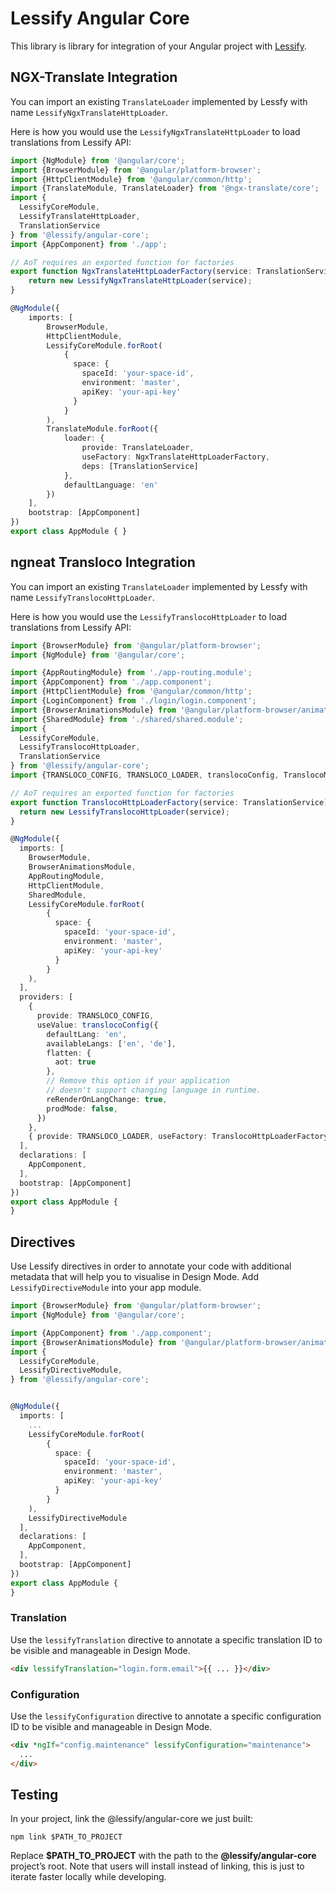 # Lessify Angular Core

This library is library for integration of your Angular project with [Lessify](https://lessify.io/).

## NGX-Translate Integration

You can import an existing `TranslateLoader` implemented by Lessfy with name `LessifyNgxTranslateHttpLoader`.

Here is how you would use the `LessifyNgxTranslateHttpLoader` to load translations from Lessify API:

```ts
import {NgModule} from '@angular/core';
import {BrowserModule} from '@angular/platform-browser';
import {HttpClientModule} from '@angular/common/http';
import {TranslateModule, TranslateLoader} from '@ngx-translate/core';
import {
  LessifyCoreModule,
  LessifyTranslateHttpLoader,
  TranslationService
} from '@lessify/angular-core';
import {AppComponent} from './app'; 

// AoT requires an exported function for factories
export function NgxTranslateHttpLoaderFactory(service: TranslationService) {
    return new LessifyNgxTranslateHttpLoader(service);
}

@NgModule({
    imports: [
        BrowserModule,
        HttpClientModule,
        LessifyCoreModule.forRoot(
            {
              space: {
                spaceId: 'your-space-id',
                environment: 'master',
                apiKey: 'your-api-key'
              }
            }
        ),
        TranslateModule.forRoot({
            loader: {
                provide: TranslateLoader,
                useFactory: NgxTranslateHttpLoaderFactory,
                deps: [TranslationService]
            },
            defaultLanguage: 'en'
        })
    ],
    bootstrap: [AppComponent]
})
export class AppModule { }
```

## ngneat Transloco Integration

You can import an existing `TranslateLoader` implemented by Lessfy with name `LessifyTranslocoHttpLoader`.

Here is how you would use the `LessifyTranslocoHttpLoader` to load translations from Lessify API:

```ts
import {BrowserModule} from '@angular/platform-browser';
import {NgModule} from '@angular/core';

import {AppRoutingModule} from './app-routing.module';
import {AppComponent} from './app.component';
import {HttpClientModule} from '@angular/common/http';
import {LoginComponent} from './login/login.component';
import {BrowserAnimationsModule} from '@angular/platform-browser/animations';
import {SharedModule} from './shared/shared.module';
import {
  LessifyCoreModule,
  LessifyTranslocoHttpLoader,
  TranslationService
} from '@lessify/angular-core';
import {TRANSLOCO_CONFIG, TRANSLOCO_LOADER, translocoConfig, TranslocoModule} from '@ngneat/transloco';

// AoT requires an exported function for factories
export function TranslocoHttpLoaderFactory(service: TranslationService) {
  return new LessifyTranslocoHttpLoader(service);
}

@NgModule({
  imports: [
    BrowserModule,
    BrowserAnimationsModule,
    AppRoutingModule,
    HttpClientModule,
    SharedModule,
    LessifyCoreModule.forRoot(
        {
          space: {
            spaceId: 'your-space-id',
            environment: 'master',
            apiKey: 'your-api-key'
          }
        }
    ),
  ],
  providers: [
    {
      provide: TRANSLOCO_CONFIG,
      useValue: translocoConfig({
        defaultLang: 'en',
        availableLangs: ['en', 'de'],
        flatten: {
          aot: true
        },
        // Remove this option if your application
        // doesn't support changing language in runtime.
        reRenderOnLangChange: true,
        prodMode: false,
      })
    },
    { provide: TRANSLOCO_LOADER, useFactory: TranslocoHttpLoaderFactory, deps: [TranslationService]}
  ],
  declarations: [
    AppComponent,
  ],
  bootstrap: [AppComponent]
})
export class AppModule {
}
```

## Directives

Use Lessify directives in order to annotate your code with additional metadata that will help you to visualise in Design Mode.
Add `LessifyDirectiveModule` into your app module.

```ts
import {BrowserModule} from '@angular/platform-browser';
import {NgModule} from '@angular/core';

import {AppComponent} from './app.component';
import {BrowserAnimationsModule} from '@angular/platform-browser/animations';
import {
  LessifyCoreModule,
  LessifyDirectiveModule,
} from '@lessify/angular-core';


@NgModule({
  imports: [
    ...
    LessifyCoreModule.forRoot(
        {
          space: {
            spaceId: 'your-space-id',
            environment: 'master',
            apiKey: 'your-api-key'
          }
        }
    ),
    LessifyDirectiveModule  
  ],
  declarations: [
    AppComponent,
  ],
  bootstrap: [AppComponent]
})
export class AppModule {
}
```

### Translation

Use the ``lessifyTranslation`` directive to annotate a specific translation ID to be visible and manageable in Design Mode.

```html
<div lessifyTranslation="login.form.email">{{ ... }}</div>
```

### Configuration

Use the ``lessifyConfiguration`` directive to annotate a specific configuration ID to be visible and manageable in Design Mode.

```html
<div *ngIf="config.maintenance" lessifyConfiguration="maintenance">
  ...
</div>
```

## Testing
In your project, link the @lessify/angular-core we just built:

``npm link $PATH_TO_PROJECT``

Replace **$PATH_TO_PROJECT** with the path to the **@lessify/angular-core** project’s root.
Note that users will install instead of linking, this is just to iterate faster locally while developing.
